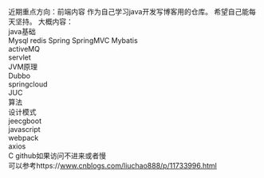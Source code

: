 近期重点方向：前端内容
作为自己学习java开发写博客用的仓库。
希望自己能每天坚持。
大概内容：   
java基础  
Mysql 
redis 
Spring 
SpringMVC 
Mybatis  
activeMQ  
servlet  
JVM原理  
Dubbo  
springcloud  
JUC  
算法  
设计模式  
jeecgboot  
javascript  
webpack  
axios  
C
github如果访问不进来或者慢  
可以参考https://www.cnblogs.com/liuchao888/p/11733996.html  
